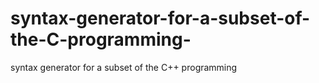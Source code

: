 # syntax-generator-for-a-subset-of-the-C-programming-
syntax generator for a subset of the C++ programming 

